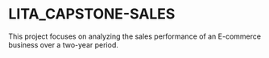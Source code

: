 # LITA_CAPSTONE-SALES
This project focuses on analyzing the sales performance of an E-commerce business over a two-year period. 
